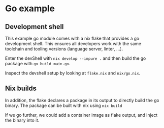 # Go example

## Development shell

This example go module comes with a nix flake that provides a go development
shell. This ensures all developers work with the same toolchain and tooling
versions (language server, linter, ...).

Enter the devShell with `nix develop --impure .` and then build the go package
with `go build main.go`.

Inspect the devshell setup by looking at `flake.nix` and `nix/go.nix`.

## Nix builds

In addition, the flake declares a package in its output to directly build the go
binary. The package can be built with nix using `nix build`

If we go further, we could add a container image as flake output, and inject the
binary into it.
